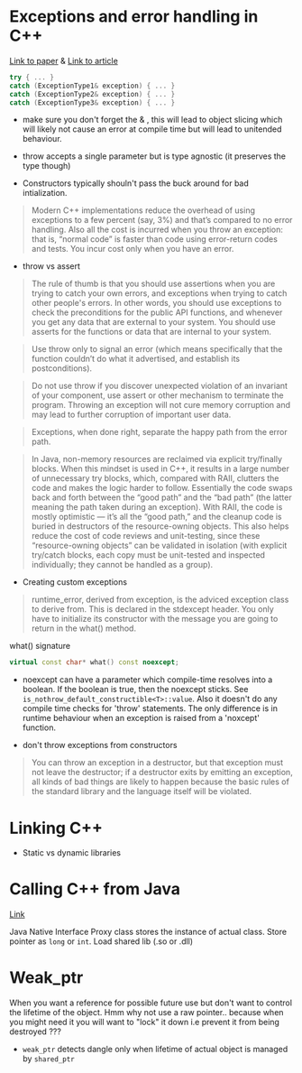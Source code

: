 # Exceptions and error handling in C++
[Link to paper](http://stroustrup.com/except.pdf) & [Link to article](https://isocpp.org/wiki/faq/exceptions)
```cpp
try { ... }
catch (ExceptionType1& exception) { ... }
catch (ExceptionType2& exception) { ... }
catch (ExceptionType3& exception) { ... }

```
* make sure you don't forget the & , this will lead to object slicing which will likely not cause an error at compile time but will lead to unitended behaviour. 

* throw accepts a single parameter but is type agnostic (it preserves the type though)
* Constructors typically shouln't pass the buck around for bad intialization.
> Modern C++ implementations reduce the overhead of using exceptions to a few percent (say, 3%) and that’s compared to no error handling. Also all the cost is incurred when you throw an exception: that is, “normal code” is faster than code using error-return codes and tests. You incur cost only when you have an error.
* throw vs assert
> The rule of thumb is that you should use assertions when you are trying to catch your own errors, and exceptions when trying to catch other people's errors. In other words, you should use exceptions to check the preconditions for the public API functions, and whenever you get any data that are external to your system. You should use asserts for the functions or data that are internal to your system.

> Use throw only to signal an error (which means specifically that the function couldn’t do what it advertised, and establish its postconditions).

> Do not use throw if you discover unexpected violation of an invariant of your component, use assert or other mechanism to terminate the program. Throwing an exception will not cure memory corruption and may lead to further corruption of important user data.

> Exceptions, when done right, separate the happy path from the error path.

> In Java, non-memory resources are reclaimed via explicit try/finally blocks. When this mindset is used in C++, it results in a large number of unnecessary try blocks, which, compared with RAII, clutters the code and makes the logic harder to follow. Essentially the code swaps back and forth between the “good path” and the “bad path” (the latter meaning the path taken during an exception). With RAII, the code is mostly optimistic — it’s all the “good path,” and the cleanup code is buried in destructors of the resource-owning objects. This also helps reduce the cost of code reviews and unit-testing, since these “resource-owning objects” can be validated in isolation (with explicit try/catch blocks, each copy must be unit-tested and inspected individually; they cannot be handled as a group).

* Creating custom exceptions
> runtime_error, derived from exception, is the adviced exception class to derive from. This is declared in the stdexcept header. You only have to initialize its constructor with the message you are going to return in the what() method.

what() signature
```cpp
virtual const char* what() const noexcept;
```

* noexcept can have a parameter which compile-time resolves into a boolean. If the boolean is true, then the noexcept sticks. See `is_nothrow_default_constructible<T>::value`. Also it doesn't do any compile time checks for 'throw' statements. The only difference is in runtime behaviour when an exception is raised from a 'noxcept' function.

* don't throw exceptions from constructors
> You can throw an exception in a destructor, but that exception must not leave the destructor; if a destructor exits by emitting an exception, all kinds of bad things are likely to happen because the basic rules of the standard library and the language itself will be violated.

# Linking C++
* Static vs dynamic libraries

# Calling C++ from Java
[Link](https://thebreakfastpost.com/2012/01/21/wrapping-a-c-library-with-jni-introduction/)

Java Native Interface
Proxy class stores the instance of actual class. Store pointer as `long` or `int`.
Load shared lib (.so or .dll)

# Weak_ptr
When you want a reference for possible future use but don't want to control the lifetime of the object. Hmm why not use a raw pointer.. because when you might need it you will want to "lock" it down i.e prevent it from being destroyed ???
* `weak_ptr` detects dangle only when lifetime of actual object is managed by `shared_ptr`

